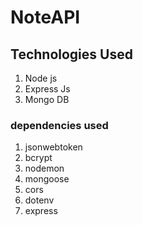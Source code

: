 # NoteAPI
## Technologies Used
1. Node js
2. Express Js
3. Mongo DB

### dependencies used
1. jsonwebtoken
2. bcrypt
3. nodemon
4. mongoose
5. cors
6. dotenv
7. express
